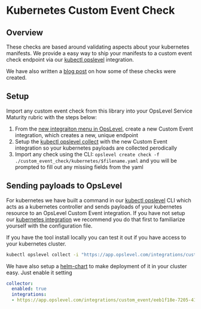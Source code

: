 # Kubernetes Custom Event Check

## Overview

These checks are based around validating aspects about your kubernetes manifests.  We provide a easy way to ship your manifests to a custom event check endpoint via our [kubectl opslevel](https://github.com/OpsLevel/kubectl-opslevel) integration.

We have also written a [blog post](https://www.opslevel.com/blog/validating-kubernetes-best-practices/) on how some of these checks were created.

## Setup

Import any custom event check from this library into your OpsLevel Service Maturity rubric with the steps below:

1. From the [new integraiton menu in OpsLevel](https://app.opslevel.com/integrations/new), create a new Custom Event integration, which creates a new, unique endpoint
1. Setup the [kubectl opslevel collect]() with the new Custom Event integration so your kubernetes payloads are collected perodically
1. Import any check using the CLI: `opslevel create check -f ./custom_event_check/kubernetes/$filename.yaml` and you will be prompted to fill out any missing fields from the yaml

## Sending payloads to OpsLevel

For kubernetes we have built a command in our [kubectl opslevel](https://github.com/OpsLevel/kubectl-opslevel) CLI which acts as a kubernetes controller and sends payloads of your kubernetes resource to an OpsLevel Custom Event integration.  If you have not setup our [kubernetes integration](https://www.opslevel.com/docs/integrations/kubernetes/) we recommend you do that first to familiarize yourself with the configuration file.

If you have the tool install locally you can test it out if you have access to your kubernetes cluster.

```sh
kubectl opslevel collect -i "https://app.opslevel.com/integrations/custom_event/eeb1f18e-7205-41a5-97fe-60a0657f062d" -f ./opslevel-k8s.yaml
```

We have also setup a [helm-chart](https://github.com/OpsLevel/helm-charts) to make deployment of it in your cluster easy.  Just enable it setting

```yaml
collector:
  enabled: true
  integrations:
  - https://app.opslevel.com/integrations/custom_event/eeb1f18e-7205-41a5-97fe-60a0657f062d
```
